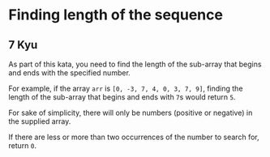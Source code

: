 # Finding length of the sequence
## 7 Kyu

As part of this kata, you need to find the length of the sub-array that begins and ends with the specified number.

For example, if the array ```arr``` is ```[0, -3, 7, 4, 0, 3, 7, 9]```, finding the length of the sub-array that begins and ends with ```7```s would return ```5```.

For sake of simplicity, there will only be numbers (positive or negative) in the supplied array.

If there are less or more than two occurrences of the number to search for, return ```0```.
